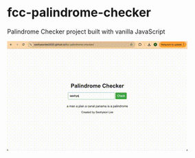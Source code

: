 # fcc-palindrome-checker
Palindrome Checker project built with vanilla JavaScript

![palindrome checker demo. author inputs text such as their name, palindrome, jumbled text, a, and blank](fcc-palin-checker.gif)
